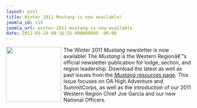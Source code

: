 ```yaml
---
layout: post
title: Winter 2011 Mustang is now available!
joomla_id: 115
joomla_url: winter-2011-mustang-is-now-available
date: 2011-03-28 08:16:55.000000000 -06:00
---
```

<img src=http://www.oawest.org/images/mustang_q1_11thumb.png width=150 align=left style=padding-right:3px;padding-bottom:3px>
The Winter 2011 <i>Mustang</i> newsletter is now available! The <i>Mustang</i> is the Western Regionâ€™s official newsletter publication for lodge, section, and region leadership. Download the latest as well as past issues from the <a href=http://western.oa-bsa.org/resources/mustang/><i>Mustang</i> resources page</a>.  This issue focuses on OA High Adventure and SummitCorps, as well as the introduction of our 2011 Western Region Chief Joe Garcia and our new National Officers.
